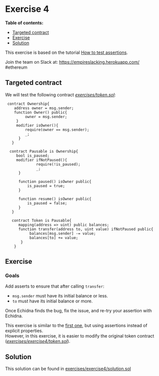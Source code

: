 # Exercise 4

**Table of contents:**

- [Targeted contract](#targeted-contract)
- [Exercise](#exercise)
- [Solution](#solution)

This exercise is based on the tutorial [How to test assertions](./assertion-checking.md).

Join the team on Slack at: https://empireslacking.herokuapp.com/ #ethereum

## Targeted contract

We will test the following contract *[exercises/token.sol](exercises/token.sol)*:

```Solidity
 contract Ownership{
    address owner = msg.sender;
    function Owner() public{
         owner = msg.sender;
     }
     modifier isOwner(){
         require(owner == msg.sender);
         _;
      }
   }

  contract Pausable is Ownership{
     bool is_paused;
     modifier ifNotPaused(){
              require(!is_paused);
              _;
      }

      function paused() isOwner public{
          is_paused = true;
      }

      function resume() isOwner public{
          is_paused = false;
      }
   }

   contract Token is Pausable{
      mapping(address => uint) public balances;
      function transfer(address to, uint value) ifNotPaused public{
           balances[msg.sender] -= value;
           balances[to] += value;
       }
    }

```

## Exercise

### Goals

Add asserts to ensure that after calling `transfer`:

- `msg.sender` must have its initial balance or less.
- `to` must have its initial balance or more.

Once Echidna finds the bug, fix the issue, and re-try your assertion with Echidna.

This exercise is similar to the [first one](Exercise-1.md), but using assertions instead of explicit properties.  
However, in this exercise, it is easier to modify the original token contract (*[exercises/exercise4/token.sol](./exercises/exercise4/token.sol)*).

## Solution

This solution can be found in [exercises/exercise4/solution.sol](./exercises/exercise4/solution.sol)
